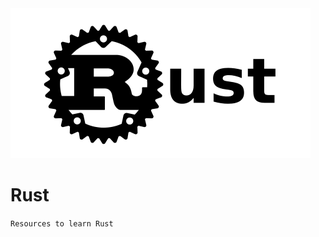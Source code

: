 <img src="https://raw.githubusercontent.com/vyaspranjal33/images/master/rust.png"> 

# Rust
`Resources to learn Rust`
